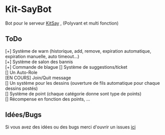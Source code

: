 # Kit-SayBot

Bot pour le serveur [KitSay](https://discord.gg/Gg6sAKHZDa) , (Polyvant et multi fonction)  

## ToDo  

[+] Système de warn (historique, add, remove, expiration automatique, expiration manuelle, auto timeout...)   
[+] Système de salon des bannis   
[+] Commande de blague 
[] Système de suggestions/ticket   
[] Un Auto-Role   
[EN COURS] Join/Quit message  
[] Un système pour les dessins (ouverture de fils automatique pour chaque dessins postés)   
[] Système de point (chaque catégorie donne sont type de points)    
[] Récompense en fonction des points, ...   

## Idées/Bugs

Si vous avez des idées ou des bugs merci d'ouvrir un issues [ici](https://github.com/Yghore/Kit-SayBot/issues)

